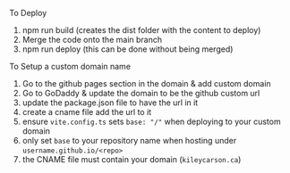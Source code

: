 To Deploy 

1. npm run build (creates the dist folder with the content to deploy)
2. Merge the code onto the main branch 
3. npm run deploy (this can be done without being merged)

To Setup a custom domain name 

1. Go to the github pages section in the domain & add custom domain 
2. Go to GoDaddy & update the domain to be the github custom url 
3. update the package.json file to have the url in it 
4. create a cname file add the url to it
5. ensure `vite.config.ts` sets `base: "/"` when deploying to your custom domain
6. only set `base` to your repository name when hosting under `username.github.io/<repo>`
7. the CNAME file must contain your domain (`kileycarson.ca`)